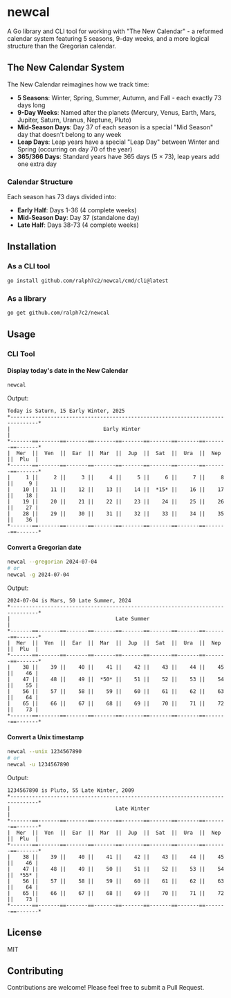 # newcal

A Go library and CLI tool for working with "The New Calendar" - a reformed calendar system featuring 5 seasons, 9-day weeks, and a more logical structure than the Gregorian calendar.

## The New Calendar System

The New Calendar reimagines how we track time:

- **5 Seasons**: Winter, Spring, Summer, Autumn, and Fall - each exactly 73 days long
- **9-Day Weeks**: Named after the planets (Mercury, Venus, Earth, Mars, Jupiter, Saturn, Uranus, Neptune, Pluto)
- **Mid-Season Days**: Day 37 of each season is a special "Mid Season" day that doesn't belong to any week
- **Leap Days**: Leap years have a special "Leap Day" between Winter and Spring (occurring on day 70 of the year)
- **365/366 Days**: Standard years have 365 days (5 × 73), leap years add one extra day

### Calendar Structure

Each season has 73 days divided into:
- **Early Half**: Days 1-36 (4 complete weeks)
- **Mid-Season Day**: Day 37 (standalone day)
- **Late Half**: Days 38-73 (4 complete weeks)

## Installation

### As a CLI tool

```bash
go install github.com/ralph7c2/newcal/cmd/cli@latest
```

### As a library

```bash
go get github.com/ralph7c2/newcal
```

## Usage

### CLI Tool

#### Display today's date in the New Calendar

```bash
newcal
```

Output:
```
Today is Saturn, 15 Early Winter, 2025
*-------------------------------------------------------------------------------*
|                              Early Winter                                   |
*-------==-------==-------==-------==-------==-------==-------==-------==-------*
|  Mer  ||  Ven  ||  Ear  ||  Mar  ||  Jup  ||  Sat  ||  Ura  ||  Nep  ||  Plu  |
*-------==-------==-------==-------==-------==-------==-------==-------==-------*
|     1 ||     2 ||     3 ||     4 ||     5 ||     6 ||     7 ||     8 ||     9 |
|    10 ||    11 ||    12 ||    13 ||    14 ||  *15* ||    16 ||    17 ||    18 |
|    19 ||    20 ||    21 ||    22 ||    23 ||    24 ||    25 ||    26 ||    27 |
|    28 ||    29 ||    30 ||    31 ||    32 ||    33 ||    34 ||    35 ||    36 |
*-------==-------==-------==-------==-------==-------==-------==-------==-------*
```

#### Convert a Gregorian date

```bash
newcal --gregorian 2024-07-04
# or
newcal -g 2024-07-04
```

Output:
```
2024-07-04 is Mars, 50 Late Summer, 2024
*-------------------------------------------------------------------------------*
|                                  Late Summer                                  |
*-------==-------==-------==-------==-------==-------==-------==-------==-------*
|  Mer  ||  Ven  ||  Ear  ||  Mar  ||  Jup  ||  Sat  ||  Ura  ||  Nep  ||  Plu  |
*-------==-------==-------==-------==-------==-------==-------==-------==-------*
|    38 ||    39 ||    40 ||    41 ||    42 ||    43 ||    44 ||    45 ||    46 |
|    47 ||    48 ||    49 ||  *50* ||    51 ||    52 ||    53 ||    54 ||    55 |
|    56 ||    57 ||    58 ||    59 ||    60 ||    61 ||    62 ||    63 ||    64 |
|    65 ||    66 ||    67 ||    68 ||    69 ||    70 ||    71 ||    72 ||    73 |
*-------==-------==-------==-------==-------==-------==-------==-------==-------*
```

#### Convert a Unix timestamp

```bash
newcal --unix 1234567890
# or
newcal -u 1234567890
```

Output:
```
1234567890 is Pluto, 55 Late Winter, 2009
*-------------------------------------------------------------------------------*
|                                  Late Winter                                  |
*-------==-------==-------==-------==-------==-------==-------==-------==-------*
|  Mer  ||  Ven  ||  Ear  ||  Mar  ||  Jup  ||  Sat  ||  Ura  ||  Nep  ||  Plu  |
*-------==-------==-------==-------==-------==-------==-------==-------==-------*
|    38 ||    39 ||    40 ||    41 ||    42 ||    43 ||    44 ||    45 ||    46 |
|    47 ||    48 ||    49 ||    50 ||    51 ||    52 ||    53 ||    54 ||  *55* |
|    56 ||    57 ||    58 ||    59 ||    60 ||    61 ||    62 ||    63 ||    64 |
|    65 ||    66 ||    67 ||    68 ||    69 ||    70 ||    71 ||    72 ||    73 |
*-------==-------==-------==-------==-------==-------==-------==-------==-------*
```

## License

MIT

## Contributing

Contributions are welcome! Please feel free to submit a Pull Request.
